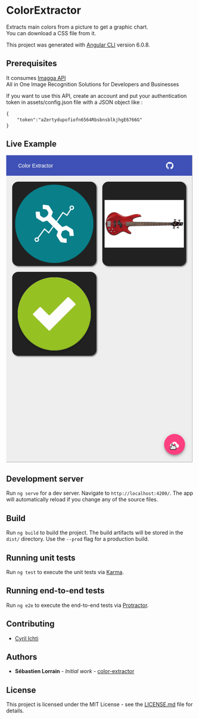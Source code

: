 # ColorExtractor

Extracts main colors from a picture to get a graphic chart.
<br> You can download a CSS file from it.

This project was generated with [Angular CLI](https://github.com/angular/angular-cli) version 6.0.8.

## Prerequisites

It consumes [Imagga API](https://docs.imagga.com/)
<br>All in One Image Recognition Solutions
for Developers and Businesses

If you want to use this API, create an account and put your authentication token in assets/config.json file with a JSON object like :
```
{
    "token":"aZertydupofiofn6564RbsbnsblkjhgE6766G"
}
```

## Live Example
![Live Example](./resources/presentation.gif)

## Development server

Run `ng serve` for a dev server. Navigate to `http://localhost:4200/`. The app will automatically reload if you change any of the source files.

## Build

Run `ng build` to build the project. The build artifacts will be stored in the `dist/` directory. Use the `--prod` flag for a production build.

## Running unit tests

Run `ng test` to execute the unit tests via [Karma](https://karma-runner.github.io).

## Running end-to-end tests

Run `ng e2e` to execute the end-to-end tests via [Protractor](http://www.protractortest.org/).


## Contributing
- [Cyril Ichti](https://github.com/seeren)

## Authors

* **Sébastien Lorrain** - *Initial work* - [color-extractor](https://github.com/sldevand/color-extractor)

## License

This project is licensed under the MIT License - see the [LICENSE.md](LICENSE.md) file for details.

